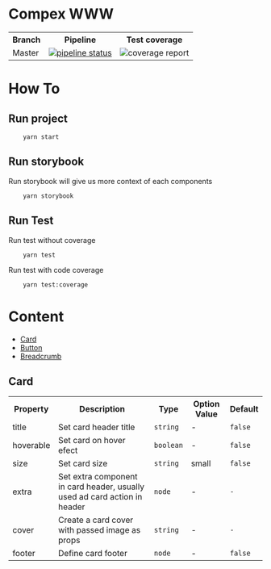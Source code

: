 # Compex WWW

<table>
    <tr>
        <th>Branch</th>
        <th>Pipeline</th>
        <th>Test coverage </th>
    </tr>
    <tr>
        <td>Master</td>
        <td>
            <a href="https://gitlab.com/inspirasia/core/core-www/commits/master">
                <img alt="pipeline status" src="https://gitlab.com/inspirasia/core/core-www/badges/master/pipeline.svg" />
            </a>
        </td>
        <td>
            <a shref="https://gitlab.com/inspirasia/core/core-www/commits/master">
                <img alt="coverage report" src="https://gitlab.com/inspirasia/core/core-www/badges/master/coverage.svg" />
            </a>
        </td>
    </tr>
</table>

# How To

## Run project 
```shell
    yarn start
```

## Run storybook
Run storybook will give us more context of each components
```shell
    yarn storybook
```

## Run Test
Run test without coverage 
```shell
    yarn test
``` 

Run test with code coverage
```shell
    yarn test:coverage
```

# Content

- [Card](#card)
- [Button](#button)
- [Breadcrumb](#breadcrumb) 


## <a name="#card"></a> Card

<table>
    <tr>
        <th>Property</th>
        <th>Description</th>
        <th>Type</th>
        <th>Option Value</th>
        <th>Default</th>
    </tr>
    <tr>
        <td>title</td>
        <td>Set card header title</td>
        <td>
            <code>string</code>
        </td>
        <td>-</td>
        <td>
            <code>false</code>
        </td>
    </tr>
    <tr>
        <td>hoverable</td>
        <td>Set card on hover efect</td>
        <td>
            <code>boolean</code>
        </td>
        <td>-</td>
        <td>
            <code>false</code>
        </td>
    </tr>
    <tr>
        <td>size</td>
        <td>Set card size</td>
        <td>
            <code>string</code>
        </td>
        <td>small</td>
        <td>
            <code>false</code>
        </td>
    </tr>
    <tr>
        <td>extra</td>
        <td>Set extra component in card header, usually used ad card action in header</td>
        <td>
            <code>node</code>
        </td>
        <td>-</td>
        <td>
            <code>-</code>
        </td>
    </tr>
    <tr>
        <td>cover</td>
        <td>Create a card cover with passed image as props</td>
        <td>
            <code>string</code>
        </td>
        <td>-</td>
        <td>
            <code>-</code>
        </td>
    </tr>
    <tr>
        <td>footer</td>
        <td>Define card footer</td>
        <td>
            <code>node</code>
        </td>
        <td>-</td>
        <td>
            <code>false</code>
        </td>
    </tr>
</table>